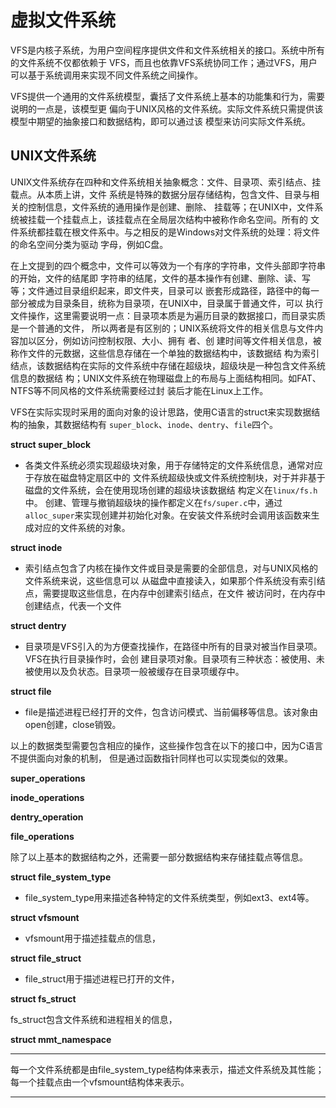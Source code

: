 # 虚拟文件系统

VFS是内核子系统，为用户空间程序提供文件和文件系统相关的接口。系统中所有的文件系统不仅都依赖于
VFS，而且也依靠VFS系统协同工作；通过VFS，用户可以基于系统调用来实现不同文件系统之间操作。

VFS提供一个通用的文件系统模型，囊括了文件系统上基本的功能集和行为，需要说明的一点是，该模型更
偏向于UNIX风格的文件系统。实际文件系统只需提供该模型中期望的抽象接口和数据结构，即可以通过该
模型来访问实际文件系统。

## UNIX文件系统

UNIX文件系统存在四种和文件系统相关抽象概念：文件、目录项、索引结点、挂载点。从本质上讲，文件
系统是特殊的数据分层存储结构，包含文件、目录与相关的控制信息，文件系统的通用操作是创建、删除、
挂载等；在UNIX中，文件系统被挂载一个挂载点上，该挂载点在全局层次结构中被称作命名空间。所有的
文件系统都挂载在根文件系中。与之相反的是Windows对文件系统的处理：将文件的命名空间分类为驱动
字母，例如C盘。

在上文提到的四个概念中，文件可以等效为一个有序的字符串，文件头部即字符串的开始，文件的结尾即
字符串的结尾，文件的基本操作有创建、删除、读、写等；文件通过目录组织起来，即文件夹，目录可以
嵌套形成路径，路径中的每一部分被成为目录条目，统称为目录项，在UNIX中，目录属于普通文件，可以
执行文件操作，这里需要说明一点：目录项本质是为遍历目录的数据接口，而目录实质是一个普通的文件，
所以两者是有区别的；UNIX系统将文件的相关信息与文件内容加以区分，例如访问控制权限、大小、拥有
者、创 建时间等文件相关信息，被称作文件的元数据，这些信息存储在一个单独的数据结构中，该数据结
构为索引结点，该数据结构在实际的文件系统中存储在超级块，超级块是一种包含文件系统信息的数据结
构；UNIX文件系统在物理磁盘上的布局与上面结构相同。如FAT、NTFS等不同风格的文件系统需要经过封
装后才能在Linux上工作。

VFS在实际实现时采用的面向对象的设计思路，使用C语言的struct来实现数据结构的抽象，其数据结构有
`super_block`、`inode`、`dentry`、`file`四个。

**struct super_block**
 
* 各类文件系统必须实现超级块对象，用于存储特定的文件系统信息，通常对应于存放在磁盘特定扇区中的
文件系统超级快或文件系统控制块，对于并非基于磁盘的文件系统，会在使用现场创建的超级块该数据结
构定义在`linux/fs.h`中。 创建、管理与撤销超级块的操作都定义在`fs/super.c`中，通过
`alloc_super`来实现创建并初始化对象。在安装文件系统时会调用该函数来生成对应的文件系统的对象。

**struct inode**

* 索引结点包含了内核在操作文件或目录是需要的全部信息，对与UNIX风格的文件系统来说，这些信息可以
从磁盘中直接读入，如果那个件系统没有索引结点，需要提取这些信息，在内存中创建索引结点，在文件
被访问时，在内存中创建结点，代表一个文件

**struct dentry**

* 目录项是VFS引入的为方便查找操作，在路径中所有的目录对被当作目录项。VFS在执行目录操作时，会创
建目录项对象。目录项有三种状态：被使用、未被使用以及负状态。目录项一般被缓存在目录项缓存中。


**struct file**

* file是描述进程已经打开的文件，包含访问模式、当前偏移等信息。该对象由open创建，close销毁。

以上的数据类型需要包含相应的操作，这些操作包含在以下的接口中，因为C语言不提供面向对象的机制，
但是通过函数指针同样也可以实现类似的效果。


**super_operations**

**inode_operations**

**dentry_operation**

**file_operations**

除了以上基本的数据结构之外，还需要一部分数据结构来存储挂载点等信息。

**struct file_system_type**

* file_system_type用来描述各种特定的文件系统类型，例如ext3、ext4等。

**struct vfsmount**

* vfsmount用于描述挂载点的信息，

**struct file_struct**

* file_struct用于描述进程已打开的文件，

**struct fs_struct**

fs_struct包含文件系统和进程相关的信息，

**struct mmt_namespace**



-----------


每一个文件系统都是由file_system_type结构体来表示，描述文件系统及其性能；
每一个挂载点由一个vfsmount结构体来表示。


------
